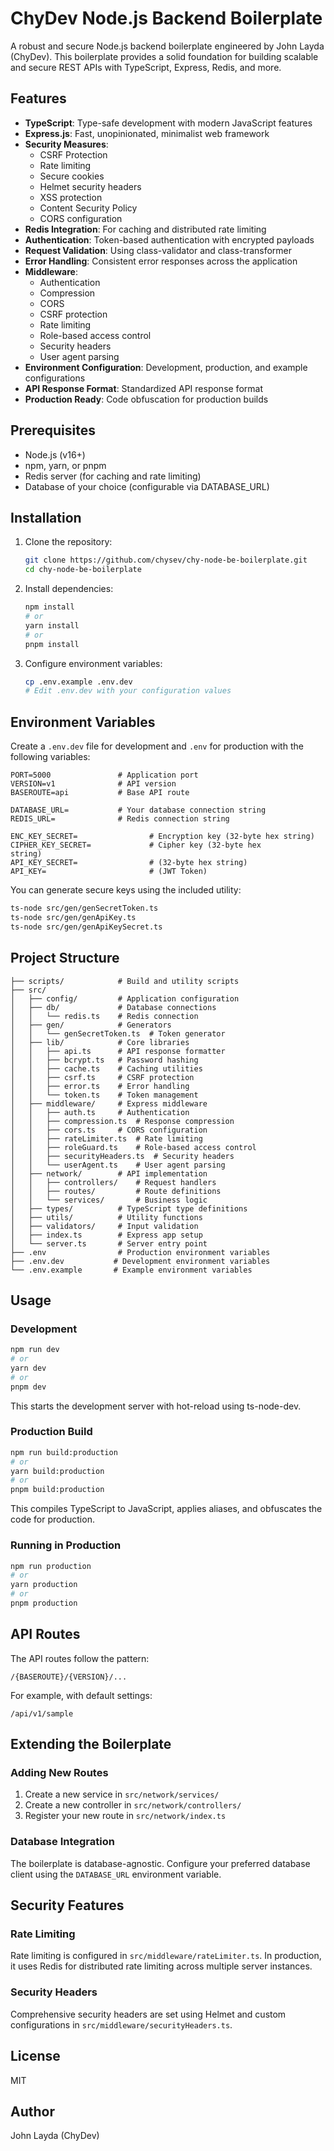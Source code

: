 # ChyDev Node.js Backend Boilerplate

A robust and secure Node.js backend boilerplate engineered by John Layda (ChyDev). This boilerplate provides a solid foundation for building scalable and secure REST APIs with TypeScript, Express, Redis, and more.

## Features

- **TypeScript**: Type-safe development with modern JavaScript features
- **Express.js**: Fast, unopinionated, minimalist web framework
- **Security Measures**:
  - CSRF Protection
  - Rate limiting
  - Secure cookies
  - Helmet security headers
  - XSS protection
  - Content Security Policy
  - CORS configuration
- **Redis Integration**: For caching and distributed rate limiting
- **Authentication**: Token-based authentication with encrypted payloads
- **Request Validation**: Using class-validator and class-transformer
- **Error Handling**: Consistent error responses across the application
- **Middleware**:
  - Authentication
  - Compression
  - CORS
  - CSRF protection
  - Rate limiting
  - Role-based access control
  - Security headers
  - User agent parsing
- **Environment Configuration**: Development, production, and example configurations
- **API Response Format**: Standardized API response format
- **Production Ready**: Code obfuscation for production builds

## Prerequisites

- Node.js (v16+)
- npm, yarn, or pnpm
- Redis server (for caching and rate limiting)
- Database of your choice (configurable via DATABASE_URL)

## Installation

1. Clone the repository:

   ```bash
   git clone https://github.com/chysev/chy-node-be-boilerplate.git
   cd chy-node-be-boilerplate
   ```

2. Install dependencies:

   ```bash
   npm install
   # or
   yarn install
   # or
   pnpm install
   ```

3. Configure environment variables:
   ```bash
   cp .env.example .env.dev
   # Edit .env.dev with your configuration values
   ```

## Environment Variables

Create a `.env.dev` file for development and `.env` for production with the following variables:

```
PORT=5000               # Application port
VERSION=v1              # API version
BASEROUTE=api           # Base API route

DATABASE_URL=           # Your database connection string
REDIS_URL=              # Redis connection string

ENC_KEY_SECRET=                # Encryption key (32-byte hex string)
CIPHER_KEY_SECRET=             # Cipher key (32-byte hex
string)
API_KEY_SECRET=                # (32-byte hex string)
API_KEY=                       # (JWT Token)
```

You can generate secure keys using the included utility:

```bash
ts-node src/gen/genSecretToken.ts
ts-node src/gen/genApiKey.ts
ts-node src/gen/genApiKeySecret.ts
```

## Project Structure

```
├── scripts/            # Build and utility scripts
├── src/
│   ├── config/         # Application configuration
│   ├── db/             # Database connections
│   │   └── redis.ts    # Redis connection
│   ├── gen/            # Generators
│   │   └── genSecretToken.ts  # Token generator
│   ├── lib/            # Core libraries
│   │   ├── api.ts      # API response formatter
│   │   ├── bcrypt.ts   # Password hashing
│   │   ├── cache.ts    # Caching utilities
│   │   ├── csrf.ts     # CSRF protection
│   │   ├── error.ts    # Error handling
│   │   └── token.ts    # Token management
│   ├── middleware/     # Express middleware
│   │   ├── auth.ts     # Authentication
│   │   ├── compression.ts  # Response compression
│   │   ├── cors.ts     # CORS configuration
│   │   ├── rateLimiter.ts  # Rate limiting
│   │   ├── roleGuard.ts    # Role-based access control
│   │   ├── securityHeaders.ts  # Security headers
│   │   └── userAgent.ts    # User agent parsing
│   ├── network/        # API implementation
│   │   ├── controllers/    # Request handlers
│   │   ├── routes/         # Route definitions
│   │   └── services/       # Business logic
│   ├── types/          # TypeScript type definitions
│   ├── utils/          # Utility functions
│   ├── validators/     # Input validation
│   ├── index.ts        # Express app setup
│   └── server.ts       # Server entry point
├── .env                # Production environment variables
├── .env.dev           # Development environment variables
└── .env.example       # Example environment variables
```

## Usage

### Development

```bash
npm run dev
# or
yarn dev
# or
pnpm dev
```

This starts the development server with hot-reload using ts-node-dev.

### Production Build

```bash
npm run build:production
# or
yarn build:production
# or
pnpm build:production
```

This compiles TypeScript to JavaScript, applies aliases, and obfuscates the code for production.

### Running in Production

```bash
npm run production
# or
yarn production
# or
pnpm production
```

## API Routes

The API routes follow the pattern:

```
/{BASEROUTE}/{VERSION}/...
```

For example, with default settings:

```
/api/v1/sample
```

## Extending the Boilerplate

### Adding New Routes

1. Create a new service in `src/network/services/`
2. Create a new controller in `src/network/controllers/`
3. Register your new route in `src/network/index.ts`

### Database Integration

The boilerplate is database-agnostic. Configure your preferred database client using the `DATABASE_URL` environment variable.

## Security Features

### Rate Limiting

Rate limiting is configured in `src/middleware/rateLimiter.ts`. In production, it uses Redis for distributed rate limiting across multiple server instances.

### Security Headers

Comprehensive security headers are set using Helmet and custom configurations in `src/middleware/securityHeaders.ts`.

## License

MIT

## Author

John Layda (ChyDev)

